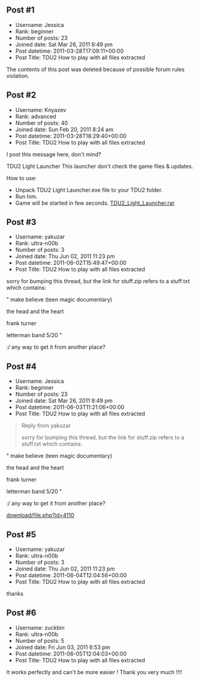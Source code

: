 ## Post #1
- Username: Jessica
- Rank: beginner
- Number of posts: 23
- Joined date: Sat Mar 26, 2011 9:49 pm
- Post datetime: 2011-03-28T17:09:11+00:00
- Post Title: TDU2 How to play with all files extracted

The contents of this post was deleted because of possible forum rules violation.
## Post #2
- Username: Knyazev
- Rank: advanced
- Number of posts: 40
- Joined date: Sun Feb 20, 2011 8:24 am
- Post datetime: 2011-03-28T18:29:40+00:00
- Post Title: TDU2 How to play with all files extracted

I post this message here, don't mind?

TDU2 Light Launcher
This launcher don't check the game files & updates.

How to use: 
- Unpack TDU2 Light Launcher.exe file to your TDU2 folder.
- Run him. 
- Game will be started in few seconds.
[TDU2_Light_Launcher.rar](https://xentaxbackup.github.io/file/4129_TDU2_Light_Launcher.rar)
## Post #3
- Username: yakuzar
- Rank: ultra-n00b
- Number of posts: 3
- Joined date: Thu Jun 02, 2011 11:23 pm
- Post datetime: 2011-06-02T15:49:47+00:00
- Post Title: TDU2 How to play with all files extracted

sorry for bumping this thread, but the link for stuff.zip refers to a stuff.txt which contains:

"
make believe (teen magic documentary)

the head and the heart

frank turner

letterman band 5/20
"

:/ any way to get it from another place?
## Post #4
- Username: Jessica
- Rank: beginner
- Number of posts: 23
- Joined date: Sat Mar 26, 2011 9:49 pm
- Post datetime: 2011-06-03T11:21:06+00:00
- Post Title: TDU2 How to play with all files extracted

> Reply from yakuzar
>
> sorry for bumping this thread, but the link for stuff.zip refers to a stuff.txt which contains:

"
make believe (teen magic documentary)

the head and the heart

frank turner

letterman band 5/20
"

:/ any way to get it from another place?

[download/file.php?id=4110](http://forum.xentax.com/download/file.php?id=4110)
## Post #5
- Username: yakuzar
- Rank: ultra-n00b
- Number of posts: 3
- Joined date: Thu Jun 02, 2011 11:23 pm
- Post datetime: 2011-06-04T12:04:56+00:00
- Post Title: TDU2 How to play with all files extracted

thanks
## Post #6
- Username: zuckbin
- Rank: ultra-n00b
- Number of posts: 5
- Joined date: Fri Jun 03, 2011 6:53 pm
- Post datetime: 2011-06-05T12:04:03+00:00
- Post Title: TDU2 How to play with all files extracted

It works perfectly and can't be more easier !
Thank you very much !!!!
